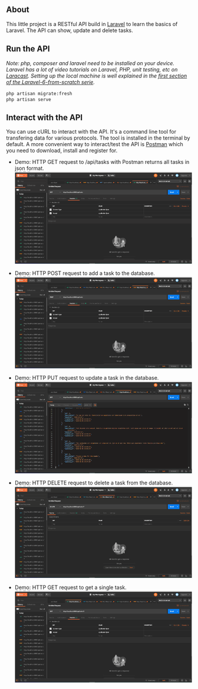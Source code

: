 ## About
This little project is a RESTful API build in [Laravel](https://github.com/laravel/laravel) to learn the basics of Laravel. The API can show, update and delete tasks.

## Run the API
*Note: php, composer and laravel need to be installed on your device. Laravel has a lot of video tutorials on Laravel, PHP, unit testing, etc on [Laracast](https://laracasts.com).*
*Setting up the local machine is well explained in the [first section of the Laravel-6-from-scratch serie](https://laracasts.com/series/laravel-6-from-scratch).*
```
php artisan migrate:fresh
php artisan serve
```

## Interact with the API
You can use cURL to interact with the API. It's a command line tool for transfering data for various protocols. The tool is installed in the terminal by default.
A more convenient way to interact/test the API is [Postman](https://www.getpostman.com/) which you need to download, install and register for.

- Demo: HTTP GET request to /api/tasks with Postman returns all tasks in json format.
![HTTP GET request tasks demo](demo/demo_get_tasks.gif)

- Demo: HTTP POST request to add a task to the database.
![HTTP POST request demo](demo/demo_post_task.gif)

- Demo: HTTP PUT request to update a task in the database.
![HTTP PUT request demo](demo/demo_put_task.gif)

- Demo: HTTP DELETE request to delete a task from the database.
![HTTP DELETE request demo](demo/demo_delete_task.gif)

- Demo: HTTP GET request to get a single task.
![HTTP GET request demo](demo/demo_get_task.gif)